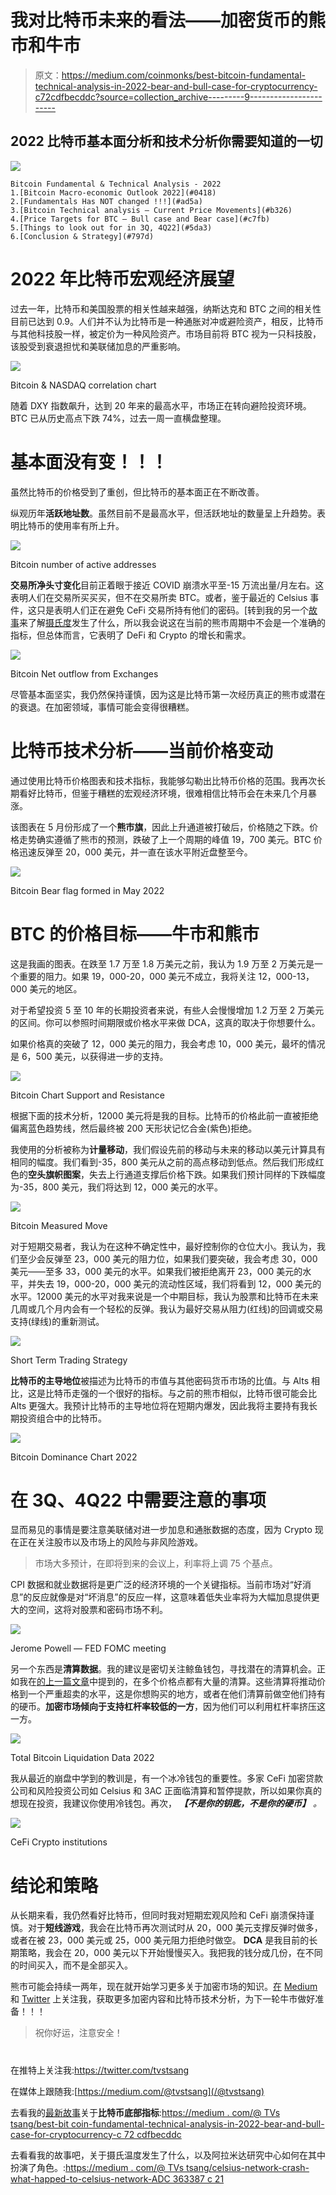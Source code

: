 # 我对比特币未来的看法——加密货币的熊市和牛市

> 原文：<https://medium.com/coinmonks/best-bitcoin-fundamental-technical-analysis-in-2022-bear-and-bull-case-for-cryptocurrency-c72cdfbecddc?source=collection_archive---------9----------------------->

## 2022 比特币基本面分析和技术分析你需要知道的一切

![](img/a2180f56d302dee961b4f94f83da5521.png)

```
Bitcoin Fundamental & Technical Analysis - 2022
1.[Bitcoin Macro-economic Outlook 2022](#0418)
2.[Fundamentals Has NOT changed !!!](#ad5a)
3.[Bitcoin Technical analysis — Current Price Movements](#b326)
4.[Price Targets for BTC — Bull case and Bear case](#c7fb)
5.[Things to look out for in 3Q, 4Q22](#5da3)
6.[Conclusion & Strategy](#797d)
```

# 2022 年比特币宏观经济展望

过去一年，比特币和美国股票的相关性越来越强，纳斯达克和 BTC 之间的相关性目前已达到 0.9。人们并不认为比特币是一种通胀对冲或避险资产，相反，比特币与其他科技股一样，被定价为一种风险资产。市场目前将 BTC 视为一只科技股，该股受到衰退担忧和美联储加息的严重影响。

![](img/48725eee693ba8040464f90c555335a8.png)

Bitcoin & NASDAQ correlation chart

随着 DXY 指数飙升，达到 20 年来的最高水平，市场正在转向避险投资环境。BTC 已从历史高点下跌 74%，过去一周一直横盘整理。

# 基本面没有变！！！

虽然比特币的价格受到了重创，但比特币的基本面正在不断改善。

纵观历年**活跃地址数**。虽然目前不是最高水平，但活跃地址的数量呈上升趋势。表明比特币的使用率有所上升。

![](img/9d324aa5c5a2b01b4b096b8b0d8af4be.png)

Bitcoin number of active addresses

**交易所净头寸变化**目前正着眼于接近 COVID 崩溃水平至-15 万流出量/月左右。这表明人们在交易所买买买，但不在交易所卖 BTC。或者，鉴于最近的 Celsius 事件，这只是表明人们正在避免 CeFi 交易所持有他们的密码。[转到我的另一个[故事](/@tvstsang/celsius-network-crash-what-happened-to-celsius-network-adc363387c21)来了解[摄氏度](/@tvstsang/celsius-network-crash-what-happened-to-celsius-network-adc363387c21)发生了什么，所以我会说这在当前的熊市周期中不会是一个准确的指标，但总体而言，它表明了 DeFi 和 Crypto 的增长和需求。

![](img/a04c3c112054ba5e7f8f14580c8a5d72.png)

Bitcoin Net outflow from Exchanges

尽管基本面坚实，我仍然保持谨慎，因为这是比特币第一次经历真正的熊市或潜在的衰退。在加密领域，事情可能会变得很糟糕。

# 比特币技术分析——当前价格变动

通过使用比特币价格图表和技术指标，我能够勾勒出比特币价格的范围。我再次长期看好比特币，但鉴于糟糕的宏观经济环境，很难相信比特币会在未来几个月暴涨。

该图表在 5 月份形成了一个**熊市旗**，因此上升通道被打破后，价格随之下跌。价格走势确实遵循了熊市的预测，跌破了上一个周期的峰值 19，700 美元。BTC 价格迅速反弹至 20，000 美元，并一直在该水平附近盘整至今。

![](img/a8df32fbd8fc5306551ee9e54d3618a0.png)

Bitcoin Bear flag formed in May 2022

# BTC 的价格目标——牛市和熊市

这是我画的图表。在跌至 1.7 万至 1.8 万美元之前，我认为 1.9 万至 2 万美元是一个重要的阻力。如果 19，000-20，000 美元不成立，我将关注 12，000-13，000 美元的地区。

对于希望投资 5 至 10 年的长期投资者来说，有些人会慢慢增加 1.2 万至 2 万美元的区间。你可以参照时间期限或价格水平来做 DCA，这真的取决于你想要什么。

如果价格真的突破了 12，000 美元的阻力，我会考虑 10，000 美元，最坏的情况是 6，500 美元，以获得进一步的支持。

![](img/5defb1216a59cd1c7d40e625d38204fc.png)

Bitcoin Chart Support and Resistance

根据下面的技术分析，12000 美元将是我的目标。比特币的价格此前一直被拒绝偏离蓝色趋势线，然后最终被 200 天形状记忆合金(紫色)拒绝。

我使用的分析被称为**计量移动**，我们假设先前的移动与未来的移动以美元计算具有相同的幅度。我们看到-35，800 美元从之前的高点移动到低点。然后我们形成红色的**空头旗帜图案**，失去上行通道支撑后价格下跌。如果我们预计同样的下跌幅度为-35，800 美元，我们将达到 12，000 美元的水平。

![](img/5b2a4542c7dc6cde076cf3db205c1310.png)

Bitcoin Measured Move

对于短期交易者，我认为在这种不确定性中，最好控制你的仓位大小。我认为，我们至少会反弹至 23，000 美元的阻力位，如果我们要突破，我会考虑 30，000 美元——至多 33，000 美元的水平。如果我们被拒绝离开 23，000 美元的水平，并失去 19，000-20，000 美元的流动性区域，我们将看到 12，000 美元的水平。12000 美元的水平对我来说是一个中期目标，我认为股票和比特币在未来几周或几个月内会有一个轻松的反弹。我认为最好交易从阻力(红线)的回调或交易支持(绿线)的重新测试。

![](img/483ac5118cee6c4731a7a309274248b0.png)

Short Term Trading Strategy

**比特币的主导地位**被描述为比特币的市值与其他密码货币市场的比值。与 Alts 相比，这是比特币走强的一个很好的指标。与之前的熊市相似，比特币很可能会比 Alts 更强大。我预计比特币的主导地位将在短期内爆发，因此我将主要持有我长期投资组合中的比特币。

![](img/3afe2c97fd7ca2b87cd8d7e6ead1c2d3.png)

Bitcoin Dominance Chart 2022

# **在 3Q、4Q22** 中需要注意的事项

显而易见的事情是要注意美联储对进一步加息和通胀数据的态度，因为 Crypto 现在正在关注股市以及市场上的风险与非风险游戏。

> 市场大多预计，在即将到来的会议上，利率将上调 75 个基点。

CPI 数据和就业数据将是更广泛的经济环境的一个关键指标。当前市场对“好消息”的反应就像是对“坏消息”的反应一样，这意味着低失业率将为大幅加息提供更大的空间，这将对股票和密码市场不利。

![](img/d21a721af4b407f2315c0b7f736adfc9.png)

Jerome Powell — FED FOMC meeting

另一个东西是**清算数据**。我的建议是密切关注鲸鱼钱包，寻找潜在的清算机会。正如我在[的上一篇文章](/@tvstsang/celsius-network-crash-what-happened-to-celsius-network-adc363387c21)中提到的，在多个价格点都有大量的清算。这些清算将推动价格到一个严重超卖的水平，这是你想购买的地方，或者在他们清算前做空他们持有的硬币。**加密市场倾向于支持杠杆率较低的一方**，因为他们可以利用杠杆率挤压这一方。

![](img/14ebb5e41ac3995f7cea30ea08f2cdef.png)

Total Bitcoin Liquidation Data 2022

我从最近的崩盘中学到的教训是，有一个冰冷钱包的重要性。多家 CeFi 加密贷款公司和风险投资公司如 Celsius 和 3AC 正面临清算和暂停提款，所以如果你真的想现在投资，我建议你使用冷钱包。再次， ***【不是你的钥匙，不是你的硬币】*** *。*

![](img/29d1620c7af4d4663b75949c5b1b6257.png)

CeFi Crypto institutions

# 结论和策略

从长期来看，我仍然看好比特币，但同时我对短期宏观风险和 CeFi 崩溃保持谨慎。对于**短线游戏**，我会在比特币再次测试时从 20，000 美元支撑反弹时做多，或者在被 23，000 美元或 25，000 美元阻力拒绝时做空。 **DCA** 是我目前的长期策略，我会在 20，000 美元以下开始慢慢买入。我把我的钱分成几份，在不同的时间买入，而不是全部买入。

熊市可能会持续一两年，现在就开始学习更多关于加密市场的知识。[在](/@tvstsang) [Medium](/@tvstsang) 和 [Twitter](https://twitter.com/tvstsang) 上关注我，获取更多加密内容和比特币技术分析，为下一轮牛市做好准备！！！

> 祝你好运，注意安全！

#

#

#

在推特上关注我:https://twitter.com/tvstsang

在媒体上跟随我:[https://medium.com/@tvstsang](/@tvstsang)

去看我的[最新故事](/@tvstsang/celsius-network-crash-what-happened-to-celsius-network-adc363387c21)关于**比特币底部指标**:[https://medium . com/@ TVs tsang/best-bit coin-fundamental-technical-analysis-in-2022-bear-and-bull-case-for-cryptocurrency-c 72 cdfbecddc](/@tvstsang/best-bitcoin-fundamental-technical-analysis-in-2022-bear-and-bull-case-for-cryptocurrency-c72cdfbecddc)

去看看我的故事吧，关于摄氏温度发生了什么，以及阿拉米达研究中心如何在其中扮演了角色。:[https://medium . com/@ TVs tsang/celsius-network-crash-what-happed-to-celsius-network-ADC 363387 c 21](/@tvstsang/celsius-network-crash-what-happened-to-celsius-network-adc363387c21)